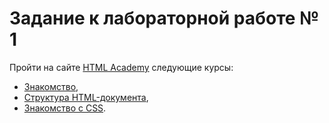 # Задание к лабораторной работе № 1

Пройти на сайте [HTML Academy](https://htmlacademy.ru) следующие курсы:
- [Знакомство](https://htmlacademy.ru/courses/4),
- [Структура HTML-документа](https://htmlacademy.ru/courses/26),
- [Знакомство с CSS](https://htmlacademy.ru/courses/41).